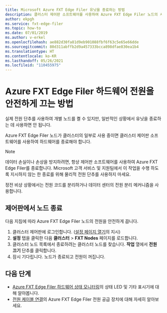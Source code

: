 ```yaml
---
title: Microsoft Azure FXT Edge Filer 유닛을 종료하는 방법
description: 클러스터 제어판 소프트웨어를 사용하여 Azure FXT Edge Filer 노드의 시작 및 안전 종료 절차를 알아봅니다.
author: ekpgh
ms.service: fxt-edge-filer
ms.topic: how-to
ms.date: 07/01/2019
ms.author: v-erkel
ms.openlocfilehash: ae882d30fa81d9eb901088fbf6f63c5e65e66dde
ms.sourcegitcommit: 80d311abffb2d9a457333bcca898dfae830ea1b4
ms.translationtype: HT
ms.contentlocale: ko-KR
ms.lasthandoff: 05/26/2021
ms.locfileid: "110455975"
---
```

# <a name="how-to-safely-power-off-azure-fxt-edge-filer-hardware"></a>Azure FXT Edge Filer 하드웨어 전원을 안전하게 끄는 방법

실제 전원 단추를 사용하여 개별 노드를 켤 수 있지만, 일반적인 상황에서 유닛을 종료하는 데 사용하면 안 됩니다.

Azure FXT Edge Filer 노드가 클러스터의 일부로 사용 중이면 클러스터 제어판 소프트웨어를 사용하여 하드웨어를 종료해야 합니다.

> [!NOTE]
> 데이터 손실이나 손상을 방지하려면, 항상 제어판 소프트웨어를 사용하여 Azure FXT Edge Filer를 종료합니다. Microsoft 고객 서비스 및 지원팀에서 이 작업을 수행 하도록 지시하지 않는 한 종료를 위해 물리적 전원 단추를 사용하지 마세요.
>
> 정전 비상 상황에서는 전원 코드를 분리하거나 데이터 센터의 전원 분리 메커니즘을 사용합니다.

## <a name="shut-down-a-node-from-the-control-panel"></a>제어판에서 노드 종료

다음 지침에 따라 Azure FXT Edge Filer 노드의 전원을 안전하게 끕니다.

1. 클러스터 제어판에 로그인합니다. ([설정 페이지 열기](fxt-cluster-create.md#open-the-settings-pages)의 지시)
1. **설정** 탭을 클릭한 다음 **클러스터** > **FXT Nodes** 페이지를 로드합니다.
1. 클러스터 노드 목록에서 종료하려는 클러스터 노드를 찾습니다. **작업** 열에서 **전원 끄기** 단추를 클릭합니다.
1. 잠시 기다립니다. 노드가 종료되고 전원이 꺼집니다.

## <a name="next-steps"></a>다음 단계

* [Azure FXT Edge Filer 하드웨어 상태 모니터링](fxt-monitor.md)의 상태 LED 및 기타 표시기에 대해 알아봅니다.
* [전원 케이블 연결](fxt-network-power.md#connect-power-cables)의 Azure FXT Edge Filer 전원 공급 장치에 대해 자세히 알아보세요.
